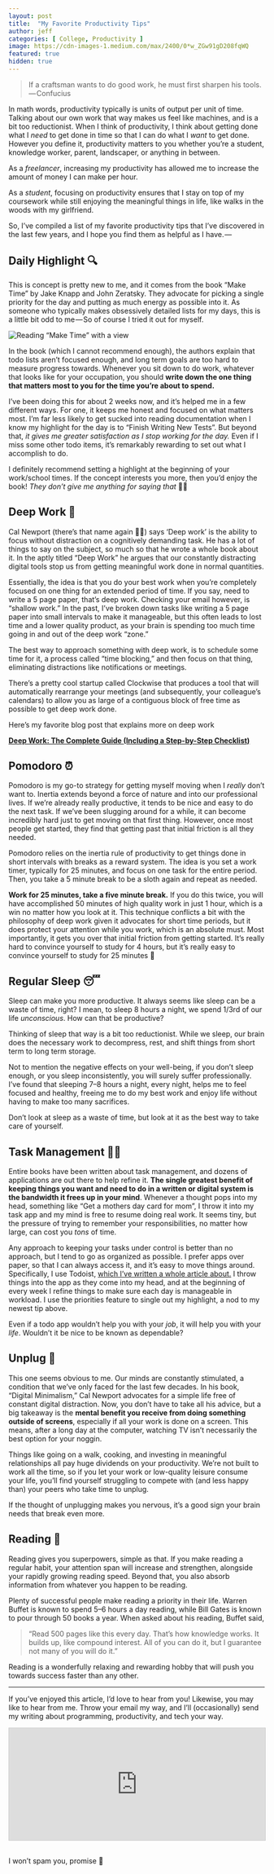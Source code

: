```yaml
---
layout: post
title:  "My Favorite Productivity Tips"
author: jeff
categories: [ College, Productivity ]
image: https://cdn-images-1.medium.com/max/2400/0*w_ZGw91gD208fqWQ
featured: true
hidden: true
---
```


> If a craftsman wants to do good work, he must first sharpen his tools. — Confucius

In math words, productivity typically is units of output per unit of time. Talking about our own work that way makes us feel like machines, and is a bit too reductionist. When I think of productivity, I think about getting done what I _need_ to get done in time so that I can do what I _want_ to get done. However you define it, productivity matters to you whether you’re a student, knowledge worker, parent, landscaper, or anything in between.

As a _freelancer_, increasing my productivity has allowed me to increase the amount of money I can make per hour.

As a _student_, focusing on productivity ensures that I stay on top of my coursework while still enjoying the meaningful things in life, like walks in the woods with my girlfriend.

So, I’ve compiled a list of my favorite productivity tips that I’ve discovered in the last few years, and I hope you find them as helpful as I have. — 

## Daily Highlight 🔍

This is concept is pretty new to me, and it comes from the book “Make Time” by Jake Knapp and John Zeratsky. They advocate for picking a single priority for the day and putting as much energy as possible into it. As someone who typically makes obsessively detailed lists for my days, this is a little bit odd to me — So of course I tried it out for myself.

![Reading “Make Time” with a view](https://cdn-images-1.medium.com/max/1600/1*QR8pokk11W5EEBI0jOzgGA.jpeg)

In the book (which I cannot recommend enough), the authors explain that todo lists aren’t focused enough, and long term goals are too hard to measure progress towards. Whenever you sit down to do work, whatever that looks like for your occupation, you should **write down the one thing that matters most to you for the time you’re about to spend.**

I’ve been doing this for about 2 weeks now, and it’s helped me in a few different ways. For one, it keeps me honest and focused on what matters most. I’m far less likely to get sucked into reading documentation when I know my highlight for the day is to “Finish Writing New Tests”. But beyond that, _it gives me greater satisfaction as I stop working for the day._ Even if I miss some other todo items, it’s remarkably rewarding to set out what I accomplish to do.

I definitely recommend setting a highlight at the beginning of your work/school times. If the concept interests you more, then you’d enjoy the book! _They don’t give me anything for saying that_ 🤷‍♂️

## Deep Work 🤫

Cal Newport (there’s that name again 🤷‍♂️) says ‘Deep work’ is the ability to focus without distraction on a cognitively demanding task. He has a lot of things to say on the subject, so much so that he wrote a whole book about it. In the aptly titled “Deep Work” he argues that our constantly distracting digital tools stop us from getting meaningful work done in normal quantities.

Essentially, the idea is that you do your best work when you’re completely focused on one thing for an extended period of time. If you say, need to write a 5 page paper, that’s deep work. Checking your email however, is “shallow work.” In the past, I’ve broken down tasks like writing a 5 page paper into small intervals to make it manageable, but this often leads to lost time and a lower quality product, as your brain is spending too much time going in and out of the deep work “zone.”

The best way to approach something with deep work, is to schedule some time for it, a process called “time blocking,” and then focus on that thing, eliminating distractions like notifications or meetings.

There’s a pretty cool startup called Clockwise that produces a tool that will automatically rearrange your meetings (and subsequently, your colleague’s calendars) to allow you as large of a contiguous block of free time as possible to get deep work done.

Here’s my favorite blog post that explains more on deep work

[**Deep Work: The Complete Guide (Including a Step-by-Step Checklist)** ](https://doist.com/blog/deep-work/)

## Pomodoro ⏰

Pomodoro is my go-to strategy for getting myself moving when I _really_ don’t want to. Inertia extends beyond a force of nature and into our professional lives. If we’re already really productive, it tends to be nice and easy to do the next task. If we’ve been slugging around for a while, it can become incredibly hard just to get moving on that first thing. However, once most people get started, they find that getting past that initial friction is all they needed.

Pomodoro relies on the inertia rule of productivity to get things done in short intervals with breaks as a reward system. The idea is you set a work timer, typically for 25 minutes, and focus on one task for the entire period. Then, you take a 5 minute break to be a sloth again and repeat as needed.

**Work for 25 minutes, take a five minute break.** If you do this twice, you will have accomplished 50 minutes of high quality work in just 1 hour, which is a win no matter how you look at it. This technique conflicts a bit with the philosophy of deep work given it advocates for short time periods, but it does protect your attention while you work, which is an absolute must. Most importantly, it gets you over that initial friction from getting started. It’s really hard to convince yourself to study for 4 hours, but it’s really easy to convince yourself to study for 25 minutes 🤔

## Regular Sleep 😴

Sleep can make you more productive. It always seems like sleep can be a waste of time, right? I mean, to sleep 8 hours a night, we spend 1/3rd of our life _unconscious_. How can that be productive?

Thinking of sleep that way is a bit too reductionist. While we sleep, our brain does the necessary work to decompress, rest, and shift things from short term to long term storage.

Not to mention the negative effects on your well-being, if you don’t sleep enough, or you sleep inconsistently, you will surely suffer professionally. I’ve found that sleeping 7–8 hours a night, every night, helps me to feel focused and healthy, freeing me to do my best work and enjoy life without having to make too many sacrifices.

Don’t look at sleep as a waste of time, but look at it as the best way to take care of yourself.

## Task Management 👨‍🔬

Entire books have been written about task management, and dozens of applications are out there to help refine it. **The single greatest benefit of keeping things you want and need to do in a written or digital system is the bandwidth it frees up in your mind**. Whenever a thought pops into my head, something like “Get a mothers day card for mom”, I throw it into my task app and my mind is free to resume doing real work. It seems tiny, but the pressure of trying to remember your responsibilities, no matter how large, can cost you _tons_ of time.

Any approach to keeping your tasks under control is better than no approach, but I tend to go as organized as possible. I prefer apps over paper, so that I can always access it, and it’s easy to move things around. Specifically, I use Todoist, [which I’ve written a whole article about.](http://jeffmorhous.com/how-i-use-todoist-to-organize-my-life-as-a-student/) I throw things into the app as they come into my head, and at the beginning of every week I refine things to make sure each day is manageable in workload. I use the priorities feature to single out my highlight, a nod to my newest tip above.

Even if a todo app wouldn’t help you with your _job_, it will help you with your _life_. Wouldn’t it be nice to be known as dependable?

## Unplug 🔌

This one seems obvious to me. Our minds are constantly stimulated, a condition that we’ve only faced for the last few decades. In his book, “Digital Minimalism,” Cal Newport advocates for a simple life free of constant digital distraction. Now, you don’t have to take all his advice, but a big takeaway is the **mental benefit you receive from doing something outside of screens**, especially if all your work is done on a screen. This means, after a long day at the computer, watching TV isn’t necessarily the best option for your noggin.

Things like going on a walk, cooking, and investing in meaningful relationships all pay huge dividends on your productivity. We’re not built to work all the time, so if you let your work or low-quality leisure consume your life, you’ll find yourself struggling to compete with (and less happy than) your peers who take time to unplug.

If the thought of unplugging makes you nervous, it’s a good sign your brain needs that break even more.

## Reading 📖

Reading gives you superpowers, simple as that. If you make reading a regular habit, your attention span will increase and strengthen, alongside your rapidly growing reading speed. Beyond that, you also absorb information from whatever you happen to be reading.

Plenty of successful people make reading a priority in their life. Warren Buffet is known to spend 5–6 hours a day reading, while Bill Gates is known to pour through 50 books a year. When asked about his reading, Buffet said,

> “Read 500 pages like this every day. That’s how knowledge works. It builds up, like compound interest. All of you can do it, but I guarantee not many of you will do it.”

Reading is a wonderfully relaxing and rewarding hobby that will push you towards success faster than any other.

----------

If you’ve enjoyed this article, I’d love to hear from you! Likewise, you may like to hear from me. Throw your email my way, and I’ll (occasionally) send my writing about programming, productivity, and tech your way.

<iframe
scrolling="no"
style="width:100%!important;height:220px;border:1px #ccc solid !important"
src="https://buttondown.email/JeffMorhous?as_embed=true"
></iframe><br /><br />

I won’t spam you, promise 🤝